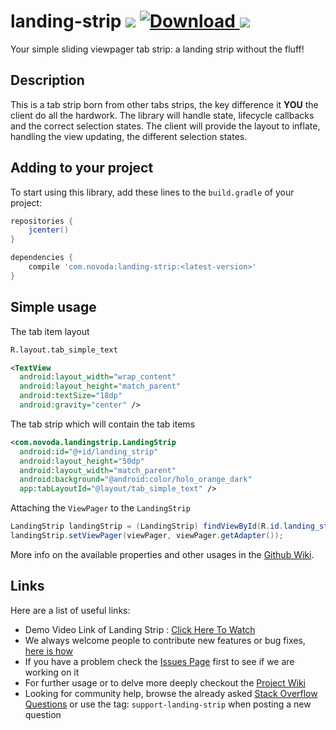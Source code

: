 # landing-strip [![](https://ci.novoda.com/buildStatus/icon?job=landing-strip)](https://ci.novoda.com/job/landing-strip/lastBuild/console) [![Download](https://api.bintray.com/packages/novoda/maven/landing-strip/images/download.svg) ](https://bintray.com/novoda/maven/landing-strip/_latestVersion) [![](https://raw.githubusercontent.com/novoda/novoda/master/assets/btn_apache_lisence.png)](LICENSE.txt)

Your simple sliding viewpager tab strip: a landing strip without the fluff!

## Description

This is a tab strip born from other tabs strips, the key difference it **YOU** the client do all the hardwork. The library will handle state, lifecycle callbacks and the correct selection states.
The client will provide the layout to inflate, handling the view updating, the different selection states.


## Adding to your project

To start using this library, add these lines to the `build.gradle` of your project:

```groovy
repositories {
    jcenter()
}

dependencies {
    compile 'com.novoda:landing-strip:<latest-version>'
}
```


## Simple usage

The tab item layout

```xml
R.layout.tab_simple_text

<TextView
  android:layout_width="wrap_content"
  android:layout_height="match_parent"
  android:textSize="18dp"
  android:gravity="center" />
```

The tab strip which will contain the tab items

```xml
<com.novoda.landingstrip.LandingStrip
  android:id="@+id/landing_strip"
  android:layout_height="50dp"
  android:layout_width="match_parent"
  android:background="@android:color/holo_orange_dark"
  app:tabLayoutId="@layout/tab_simple_text" />
```

Attaching the `ViewPager` to the `LandingStrip`

```java
LandingStrip landingStrip = (LandingStrip) findViewById(R.id.landing_strip);
landingStrip.setViewPager(viewPager, viewPager.getAdapter());
```

More info on the available properties and other usages in the [Github Wiki](https://github.com/novoda/landing-strip/wiki).



## Links

Here are a list of useful links:
 * Demo Video Link of Landing Strip : [Click Here To Watch](http://bit.ly/landingstripdemo) 
 * We always welcome people to contribute new features or bug fixes, [here is how](https://github.com/novoda/novoda/blob/master/CONTRIBUTING.md)
 * If you have a problem check the [Issues Page](https://github.com/novoda/landing-strip/issues) first to see if we are working on it
 * For further usage or to delve more deeply checkout the [Project Wiki](https://github.com/novoda/landing-strip/wiki)
 * Looking for community help, browse the already asked [Stack Overflow Questions](http://stackoverflow.com/questions/tagged/support-landing-strip) or use the tag: `support-landing-strip` when posting a new question  
